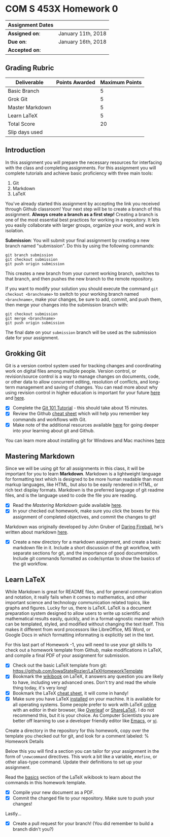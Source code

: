 # COM S 453X Homework 0

| Assignment Dates | |
| --- | --- |
|**Assigned on**: | January 11th, 2018 |
|**Due on**: | January 16th, 2018 |
|**Accepted on**: | |

## Grading Rubric

|Deliverable | Points Awarded | Maximum Points |
|---|---|---|
| Basic Branch | | 5 |
| Grok Git | | 5 |
| Master Markdown | | 5 |
| Learn LaTeX | | 5 |
| Total Score | | 20 |
| Slip days used | | |

## Introduction

In this assignment you will prepare the necessary resources for interfacing with the class and
completing assignments.  For this assignment you will complete tutorials and achieve basic
proficiency with three main tools:

1. Git
2. Markdown
3. LaTeX

You've already started this assignment by accepting the link you
received through Github classroom!  Your next step will be to create a
branch of this assignment.  **Always create a branch as a first
step!**  Creating a branch is one of the most essential best practices
for working in a repository.  It lets you easily collaborate with
larger groups, organize your work, and work in isolation.

**Submission**: You will submit your final assignment by creating a
  new branch named "submission".  Do this by using the following
  commands:

    git branch submission
    git checkout submission
	git push origin submission

This creates a new branch from your current working branch, switches
to that branch, and then pushes the new branch to the remote
repository.

If you want to modify your solution you should execute the command
`git checkout <branchname>` to switch to your working branch named `<branchname>`, make your
changes, be sure to add, commit, and push them, then merge your
changes into the submission branch with:

    git checkout submission
    git merge <branchname>
	git push origin submission

The final date on your `submission` branch will be used as the
submission date for your assignment.

## Grokking Git

Git is a version control system used for tracking changes and coordinating work on digital files among multiple people.
Version control, or revision/source control is a way to manage changes on documents, code, or other data to allow 
concurrent editing, resolution of conflicts, and long-term management and saving of changes.  You can read more 
about why using revision control in higher education is important for your future [here](https://medium.com/@jsiarto/version-control-and-higher-education-78dc8e3f66f1#.wbogkr8rl) and [here](https://jarofgreen.co.uk/2013/05/why-programmers-should-learn-git/).

- [x] Complete the
  [Git 101 Tutorial](https://try.github.io/levels/1/challenges/1) -
  this should take about 15 minutes.
- [x] Review the Github
  [cheat sheet](https://education.github.com/git-cheat-sheet-education.pdf)
  which will help you remember key commands and workflows with Git.
- [x] Make note of the additional resources available
  [here](https://help.github.com/articles/good-resources-for-learning-git-and-github/)
  for going deeper into your learning about git and Github.

You can learn more about installing git for Windows and Mac machines [here](http://happygitwithr.com/install-git.html)

## Mastering Markdown

Since we will be using git for all assignments in this class, it will
be important for you to learn **Markdown**.  Markdown is a lightweight
language for formatting text which is designed to be more human
readable than most markup languages, like HTML, but also to be easily
rendered in HTML, or rich text display formats.  Markdown is the
preferred language of git readme files, and is the language used to
code the file you are reading.

- [x] Read the *Mastering Markdown* guide available
  [here](https://guides.github.com/features/mastering-markdown/).
- [x] In your checked out homework, make sure you click the boxes for
  this assignment of completed objectives, and commit the changes to
  git!

Markdown was originally developed by John Gruber of
[Daring Fireball](daringfireball.net), he's written about markdown
[here](http://daringfireball.net/projects/markdown/).

- [x] Create a new directory for a markdown assignment, and create a basic
markdown file in it.  Include a short discussion of the git workflow,
with separate sections for git, and the importance of good
documentation.  Include git commands formatted as code/syntax to show
the basics of the git workflow.

## Learn LaTeX

While Markdown is great for README files, and for general
communication and notation, it really fails when it comes to
mathematics, and other important science and technology communication
related topics, like graphs and figures.  Lucky for us, there is
LaTeX.  LaTeX is a document preparation system designed to allow users
to write up scientific and mathematical results easily, quickly, and
in a format-agnostic manner which can be templated, styled, and
modified without changing the text itself.  This makes it different
from word processors like LibreOffice, MS Word, or Google Docs in
which formatting informating is explicitly set in the text.

For this last part of Homework -1, you will need to use your git
skills to check out a homework template from Github, make
modifications in LaTeX, and compile a final PDF of your assignment for
submission.

- [x] Check out the basic LaTeX template from git: https://github.com/IowaStateRozier/LaTeXHomeworkTemplate
- [x] Bookmark the [wikibook](https://en.wikibooks.org/wiki/LaTeX) on LaTeX, it answers any question you are
  likely to have, including very advanced ones.  Don't try and read
  the whole thing today, it's very long!
- [x] Bookmark the LaTeX
  [cheat sheet](http://www.ctan.org/tex-archive/info/latexcheat/latexcheat/latexsheet.pdf),
  it will come in handy!
- [x] Make sure you have LaTeX
  [installed](https://en.wikibooks.org/wiki/LaTeX/Installation) on
  your machine.  It is available for all operating systems.  Some
  people prefer to work with LaTeX
  [online](https://en.wikibooks.org/wiki/LaTeX/Installation#Online_solutions)
  with an editor in their browser, like
  [Overleaf](https://en.wikibooks.org/wiki/LaTeX/Installation#Online_solutions)
  or [ShareLaTeX](https://www.sharelatex.com/).  I do not recommend
  this, but it is your choice.  As Computer Scientists you are better
  off learning to use a developer friendly editor like
  [Emacs](https://en.wikibooks.org/wiki/Emacs), or
  [vi](https://en.wikibooks.org/wiki/Learning_the_vi_Editor).

Create a directory in the repository for this homework, copy over the
template you checked out for git, and look for a comment labeled:
    % Homework Details

Below this you will find a section you can tailor for your
assignment in the form of `\newcommand` directives.  This work a bit
like a variable, `#define`, or other alias-type command.  Update their
definitions to set up your assignment.

Read the [basics](https://en.wikibooks.org/wiki/LaTeX/Basics) section
of the LaTeX wikibook to learn about the commands in this homework
template.

- [x] Compile your new document as a PDF.
- [x] Commit the changed file to your repository.  Make sure to push your changes!

Lastly...

- [x] Create a pull request for your branch! (You did remember to
  build a branch didn't you?)
